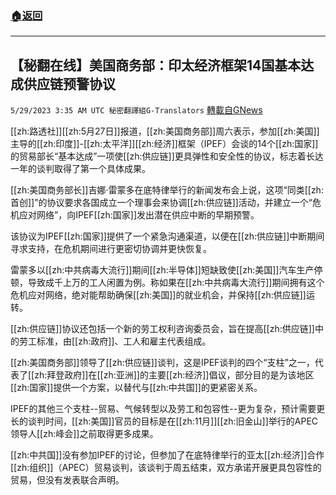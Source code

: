 ###  [:house:返回](README.md)
---


## 【秘翻在线】美国商务部：印太经济框架14国基本达成供应链预警协议
`5/29/2023 3:35 AM UTC 秘密翻譯組G-Translators` [轉載自GNews](https://gnews.org/articles/1338653)

[[zh:路透社]][[zh:5月27日]]报道，[[zh:美国商务部]]周六表示，参加[[zh:美国]]主导的[[zh:印度]]\-[[zh:太平洋]][[zh:经济]]框架（IPEF）会谈的14个[[zh:国家]]的贸易部长“基本达成”一项使[[zh:供应链]]更具弹性和安全性的协议，标志着长达一年的谈判取得了第一个具体成果。

[[zh:美国商务部长]]吉娜·雷蒙多在底特律举行的新闻发布会上说，这项“同类[[zh:首创]]”的协议要求各国成立一个理事会来协调[[zh:供应链]]活动，并建立一个“危机应对网络”，向IPEF[[zh:国家]]发出潜在供应中断的早期预警。

该协议为IPEF[[zh:国家]]提供了一个紧急沟通渠道，以便在[[zh:供应链]]中断期间寻求支持，在危机期间进行更密切协调并更快恢复。

雷蒙多以[[zh:中共病毒大流行]]期间[[zh:半导体]]短缺致使[[zh:美国]]汽车生产停顿，导致成千上万的工人闲置为例。称如果在[[zh:中共病毒大流行]]期间拥有这个危机应对网络，绝对能帮助确保[[zh:美国]]的就业机会，并保持[[zh:供应链]]运转。

[[zh:供应链]]协议还包括一个新的劳工权利咨询委员会，旨在提高[[zh:供应链]]中的劳工标准，由[[zh:政府]]、工人和雇主代表组成。

[[zh:美国商务部]]领导了[[zh:供应链]]谈判，这是IPEF谈判的四个“支柱”之一，代表了[[zh:拜登政府]]在[[zh:亚洲]]的主要[[zh:经济]]倡议，部分目的是为该地区[[zh:国家]]提供一个方案，以替代与[[zh:中共国]]的更紧密关系。

IPEF的其他三个支柱\--贸易、气候转型以及劳工和包容性\--更为复杂，预计需要更长的谈判时间，[[zh:美国]]官员的目标是在[[zh:11月]][[zh:旧金山]]举行的APEC领导人[[zh:峰会]]之前取得更多成果。

[[zh:中共国]]没有参加IPEF的讨论，但参加了在底特律举行的亚太[[zh:经济]]合作[[zh:组织]]（APEC）贸易谈判，该谈判于周五结束，双方承诺开展更具包容性的贸易，但没有发表联合声明。
